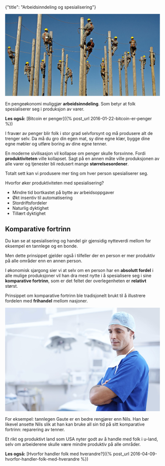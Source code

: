 {"title": "Arbeidsinndeling og spesialisering"}

![Workers on poles](/blogimages/workers.jpg)

En pengeøkonomi muliggjør **arbeidsinndeling**. Som betyr at folk spesialiserer
seg i produksjon av varer.

**Les også:** [Bitcoin er penger]({% post_url 2016-01-22-bitcoin-er-penger %})

I fravær av penger blir folk i stor grad selvforsynt og må produsere
alt de trenger selv. Da må du gro din egen mat, sy dine egne klær, 
bygge dine egne møbler og utføre boring av dine egne tenner.

En moderne sivilisasjon vil kollapse om penger skulle forsvinne.
Fordi **produktiviteten** ville kollapset. Sagt på en annen måte ville
produksjonen av alle varer og tjenester bli redusert mange **størrelsesordener**.

Totalt sett kan vi produsere mer ting om hver person spesialiserer seg.

Hvorfor øker produktiviteten med spesialisering?

* Mindre tid bortkastet på bytte av arbeidsoppgaver
* Økt insentiv til automatisering
* Stordriftsfordeler
* Naturlig dyktighet
* Tillært dyktighet

## Komparative fortrinn

Du kan se at spesialisering og handel gir gjensidig nytteverdi mellom
for eksempel en tannlege og en bonde.

Men dette prinsippet gjelder også i tilfeller der en person er
mer produktiv på alle områder enn en annen person.

I økonomisk sjargong sier vi at selv om en person har en **absolutt fordel**
i alle mulige produksjoner vil han dra mest nytte i å 
spesialisere seg i sine **komparative fortrinn**, som er det
feltet der overlegenheten er **relativt** størst.

Prinsippet om komparative fortrinn ble tradisjonelt brukt til å illustrere
fordelen med **frihandel** mellom nasjoner.

![Handsome dentist](/blogimages/dentist.jpg)

For eksempel: tannlegen Gaute er en bedre rengjører enn Nils. Han bør likevel
ansette Nils slik at han kan bruke all sin tid på sitt komparative fortrinn:
reparering av tenner.

Et rikt og produktivt land som USA nyter godt av å handle med folk i
u-land, selv om arbeiderene skulle være mindre produktiv på alle områder.

**Les også:** [Hvorfor handler folk med hverandre?]({% post_url 2016-04-09-hvorfor-handler-folk-med-hverandre %})
